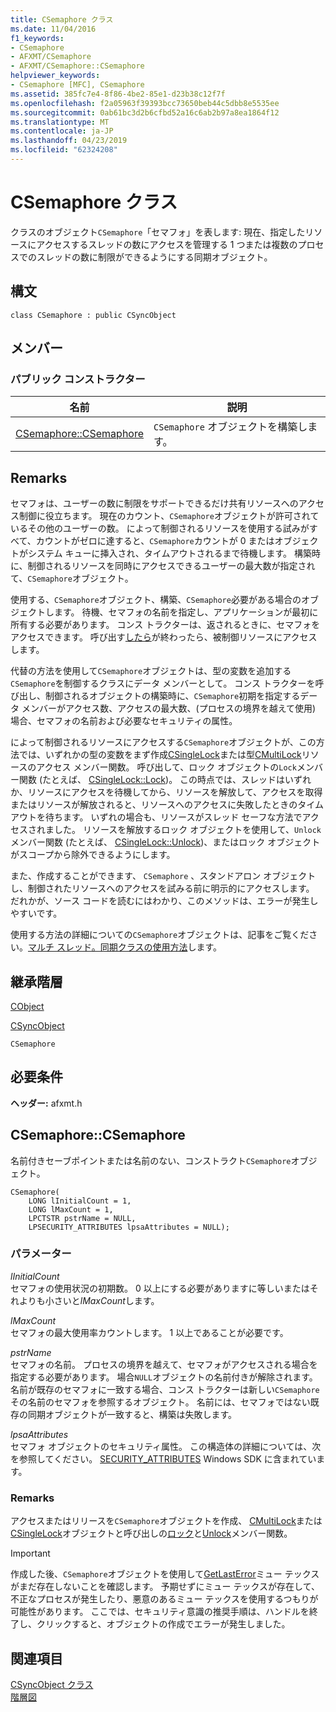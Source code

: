 ```yaml
---
title: CSemaphore クラス
ms.date: 11/04/2016
f1_keywords:
- CSemaphore
- AFXMT/CSemaphore
- AFXMT/CSemaphore::CSemaphore
helpviewer_keywords:
- CSemaphore [MFC], CSemaphore
ms.assetid: 385fc7e4-8f86-4be2-85e1-d23b38c12f7f
ms.openlocfilehash: f2a05963f39393bcc73650beb44c5dbb8e5535ee
ms.sourcegitcommit: 0ab61bc3d2b6cfbd52a16c6ab2b97a8ea1864f12
ms.translationtype: MT
ms.contentlocale: ja-JP
ms.lasthandoff: 04/23/2019
ms.locfileid: "62324208"
---
```

# <a name="csemaphore-class"></a>CSemaphore クラス

クラスのオブジェクト`CSemaphore`「セマフォ」を表します: 現在、指定したリソースにアクセスするスレッドの数にアクセスを管理する 1 つまたは複数のプロセスでのスレッドの数に制限ができるようにする同期オブジェクト。

## <a name="syntax"></a>構文

```
class CSemaphore : public CSyncObject
```

## <a name="members"></a>メンバー

### <a name="public-constructors"></a>パブリック コンストラクター

|名前|説明|
|----------|-----------------|
|[CSemaphore::CSemaphore](#csemaphore)|`CSemaphore` オブジェクトを構築します。|

## <a name="remarks"></a>Remarks

セマフォは、ユーザーの数に制限をサポートできるだけ共有リソースへのアクセス制御に役立ちます。 現在のカウント、`CSemaphore`オブジェクトが許可されているその他のユーザーの数。 によって制御されるリソースを使用する試みがすべて、カウントがゼロに達すると、`CSemaphore`カウントが 0 またはオブジェクトがシステム キューに挿入され、タイムアウトされるまで待機します。 構築時に、制御されるリソースを同時にアクセスできるユーザーの最大数が指定されて、`CSemaphore`オブジェクト。

使用する、`CSemaphore`オブジェクト、構築、`CSemaphore`必要がある場合のオブジェクトします。 待機、セマフォの名前を指定し、アプリケーションが最初に所有する必要があります。 コンス トラクターは、返されるときに、セマフォをアクセスできます。 呼び出す[したら](../../mfc/reference/csyncobject-class.md#unlock)が終わったら、被制御リソースにアクセスします。

代替の方法を使用して`CSemaphore`オブジェクトは、型の変数を追加する`CSemaphore`を制御するクラスにデータ メンバーとして。 コンス トラクターを呼び出し、制御されるオブジェクトの構築時に、`CSemaphore`初期を指定するデータ メンバーがアクセス数、アクセスの最大数、(プロセスの境界を越えて使用) 場合、セマフォの名前および必要なセキュリティの属性。

によって制御されるリソースにアクセスする`CSemaphore`オブジェクトが、この方法では、いずれかの型の変数をまず作成[CSingleLock](../../mfc/reference/csinglelock-class.md)または型[CMultiLock](../../mfc/reference/cmultilock-class.md)リソースのアクセス メンバー関数。 呼び出して、ロック オブジェクトの`Lock`メンバー関数 (たとえば、 [CSingleLock::Lock](../../mfc/reference/csinglelock-class.md#lock))。 この時点では、スレッドはいずれか、リソースにアクセスを待機してから、リソースを解放して、アクセスを取得またはリソースが解放されると、リソースへのアクセスに失敗したときのタイムアウトを待ちます。 いずれの場合も、リソースがスレッド セーフな方法でアクセスされました。 リソースを解放するロック オブジェクトを使用して、`Unlock`メンバー関数 (たとえば、 [CSingleLock::Unlock](../../mfc/reference/csinglelock-class.md#unlock))、またはロック オブジェクトがスコープから除外できるようにします。

また、作成することができます、 `CSemaphore` 、スタンドアロン オブジェクトし、制御されたリソースへのアクセスを試みる前に明示的にアクセスします。 だれかが、ソース コードを読むにはわかり、このメソッドは、エラーが発生しやすいです。

使用する方法の詳細についての`CSemaphore`オブジェクトは、記事をご覧ください。[マルチ スレッド。同期クラスの使用方法](../../parallel/multithreading-how-to-use-the-synchronization-classes.md)します。

## <a name="inheritance-hierarchy"></a>継承階層

[CObject](../../mfc/reference/cobject-class.md)

[CSyncObject](../../mfc/reference/csyncobject-class.md)

`CSemaphore`

## <a name="requirements"></a>必要条件

**ヘッダー:** afxmt.h

##  <a name="csemaphore"></a>  CSemaphore::CSemaphore

名前付きセーブポイントまたは名前のない、コンストラクト`CSemaphore`オブジェクト。

```
CSemaphore(
    LONG lInitialCount = 1,
    LONG lMaxCount = 1,
    LPCTSTR pstrName = NULL,
    LPSECURITY_ATTRIBUTES lpsaAttributes = NULL);
```

### <a name="parameters"></a>パラメーター

*lInitialCount*<br/>
セマフォの使用状況の初期数。 0 以上にする必要がありますに等しいまたはそれよりも小さいと*lMaxCount*します。

*lMaxCount*<br/>
セマフォの最大使用率カウントします。 1 以上であることが必要です。

*pstrName*<br/>
セマフォの名前。 プロセスの境界を越えて、セマフォがアクセスされる場合を指定する必要があります。 場合`NULL`オブジェクトの名前付きが解除されます。 名前が既存のセマフォに一致する場合、コンス トラクターは新しい`CSemaphore`その名前のセマフォを参照するオブジェクト。 名前には、セマフォではない既存の同期オブジェクトが一致すると、構築は失敗します。

*lpsaAttributes*<br/>
セマフォ オブジェクトのセキュリティ属性。 この構造体の詳細については、次を参照してください。 [SECURITY_ATTRIBUTES](https://msdn.microsoft.com/library/windows/desktop/aa379560) Windows SDK に含まれています。

### <a name="remarks"></a>Remarks

アクセスまたはリリースを`CSemaphore`オブジェクトを作成、 [CMultiLock](../../mfc/reference/cmultilock-class.md)または[CSingleLock](../../mfc/reference/csinglelock-class.md)オブジェクトと呼び出しの[ロック](../../mfc/reference/csinglelock-class.md#lock)と[Unlock](../../mfc/reference/csinglelock-class.md#unlock)メンバー関数。

> [!IMPORTANT]
>  作成した後、`CSemaphore`オブジェクトを使用して[GetLastError](https://msdn.microsoft.com/library/windows/desktop/ms679360)ミュー テックスがまだ存在しないことを確認します。 予期せずにミュー テックスが存在して、不正なプロセスが発生したり、悪意のあるミュー テックスを使用するつもりが可能性があります。 ここでは、セキュリティ意識の推奨手順は、ハンドルを終了し、クリックすると、オブジェクトの作成でエラーが発生しました。

## <a name="see-also"></a>関連項目

[CSyncObject クラス](../../mfc/reference/csyncobject-class.md)<br/>
[階層図](../../mfc/hierarchy-chart.md)
